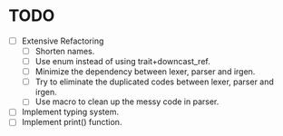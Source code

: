 # TODO

- [ ] Extensive Refactoring
    - [ ] Shorten names.
    - [ ] Use enum instead of using trait+downcast_ref.
    - [ ] Minimize the dependency between lexer, parser and irgen.
    - [ ] Try to eliminate the duplicated codes between lexer, parser and irgen.
    - [ ] Use macro to clean up the messy code in parser.
- [ ] Implement typing system.
- [ ] Implement print() function.